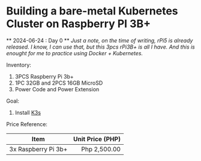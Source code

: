 # Building a bare-metal Kubernetes Cluster on Raspberry PI 3B+

** 2024-06-24 : Day 0 **
_Just a note, on the time of writing, rPi5 is already released. I know, I can use that, but this 3pcs rPi3B+ is all I have. And this is enought for me to practice using Docker + Kubernetes._

Inventory:

1. 3PCS Raspberry Pi 3b+
2. 1PC 32GB and 2PCS 16GB MicroSD
3. Power Code and Power Extension

Goal:

1. Install [K3s](https://k3s.io)

Price Reference:

| Item                | Unit Price (PHP) |
| ------------------- | ----------------:|
| 3x Raspberry Pi 3b+ | Php 2,500.00     |
